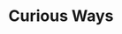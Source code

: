 ---
title: 'Curious Ways'
metaDesc: 'We are creative partners who help all kinds of organisations to think straight, look good and be successful'
layout: 'layouts/home.njk'
home:
  title: 'We’re Curious Ways. We build brands, websites and campaigns for interesting and ambitious businesses of all sizes.'
  subtitle: 'We do intelligent thinking, charismatic ideas and beautiful executions. We work hard and we’re nice to people. That about sums us up.'
  cta: '<a href="mailto:hello@curiousways.com">Get in touch</a> and tell us what you’re looking for.'
featuredWork:
  title: 'Selected work'
  summary: 'Some stuff that should give you an idea of what we’re all about.'
studioFeed:
  title: 'From inside the studio'
---